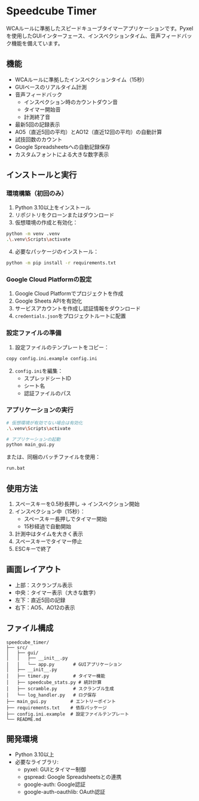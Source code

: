 # Speedcube Timer

WCAルールに準拠したスピードキューブタイマーアプリケーションです。Pyxelを使用したGUIインターフェース、インスペクションタイム、音声フィードバック機能を備えています。

## 機能

- WCAルールに準拠したインスペクションタイム（15秒）
- GUIベースのリアルタイム計測
- 音声フィードバック
  - インスペクション時のカウントダウン音
  - タイマー開始音
  - 計測終了音
- 最新5回の記録表示
- AO5（直近5回の平均）とAO12（直近12回の平均）の自動計算
- 試技回数のカウント
- Google Spreadsheetsへの自動記録保存
- カスタムフォントによる大きな数字表示

## インストールと実行

### 環境構築（初回のみ）

1. Python 3.10以上をインストール
2. リポジトリをクローンまたはダウンロード
3. 仮想環境の作成と有効化：
```bash
python -m venv .venv
.\.venv\Scripts\activate
```

4. 必要なパッケージのインストール：
```bash
python -m pip install -r requirements.txt
```

### Google Cloud Platformの設定

1. Google Cloud Platformでプロジェクトを作成
2. Google Sheets APIを有効化
3. サービスアカウントを作成し認証情報をダウンロード
4. `credentials.json`をプロジェクトルートに配置

### 設定ファイルの準備

1. 設定ファイルのテンプレートをコピー：
```bash
copy config.ini.example config.ini
```

2. `config.ini`を編集：
   - スプレッドシートID
   - シート名
   - 認証ファイルのパス

### アプリケーションの実行

```bash
# 仮想環境が有効でない場合は有効化
.\.venv\Scripts\activate

# アプリケーションの起動
python main_gui.py
```

または、同梱のバッチファイルを使用：
```bash
run.bat
```

## 使用方法

1. スペースキーを0.5秒長押し → インスペクション開始
2. インスペクション中（15秒）：
   - スペースキー長押しでタイマー開始
   - 15秒経過で自動開始
3. 計測中はタイムを大きく表示
4. スペースキーでタイマー停止
5. ESCキーで終了

## 画面レイアウト

- 上部：スクランブル表示
- 中央：タイマー表示（大きな数字）
- 左下：直近5回の記録
- 右下：AO5、AO12の表示

## ファイル構成

```
speedcube_timer/
├── src/
│   ├── gui/
│   │   ├── __init__.py
│   │   └── app.py       # GUIアプリケーション
│   ├── __init__.py
│   ├── timer.py         # タイマー機能
│   ├── speedcube_stats.py # 統計計算
│   ├── scramble.py      # スクランブル生成
│   └── log_handler.py   # ログ保存
├── main_gui.py         # エントリーポイント
├── requirements.txt    # 依存パッケージ
├── config.ini.example  # 設定ファイルテンプレート
└── README.md
```

## 開発環境

- Python 3.10以上
- 必要なライブラリ:
  - pyxel: GUIとタイマー制御
  - gspread: Google Spreadsheetsとの連携
  - google-auth: Google認証
  - google-auth-oauthlib: OAuth認証
